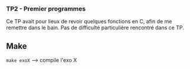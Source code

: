 ### TP2 - Premier programmes
Ce TP avait pour lieux de revoir quelques fonctions en C, afin de me remettre dans le bain.
Pas de difficulté particulière rencontré dans ce TP.

## Make
`make exoX` --> compile l'exo X